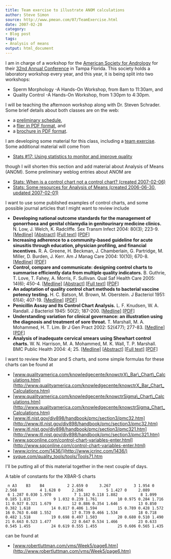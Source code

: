 ```yaml
---
title: Team exercise to illustrate ANOM calculations
author: Steve Simon
source: http://www.pmean.com/07/TeamExercise.html
date: 2007-02-28
category:
- Blog post
tags:
- Analysis of means
output: html_document
---
```

I am in charge of a workshop for the [American Society for
Andrology](http://www.andrologysociety.com/) for their [32nd Annual
Conference](http://www.andrologysociety.com/meetings/709/default.aspx)
in Tampa Florida. This society holds a laboratory workshop every year,
and this year, it is being split into two workshops:

-   Sperm Morphology -A Hands-On Workshop, from 8am to 11:30am, and
-   Quality Control -A Hands-On Workshop, from 1:30pm to 4:30pm.

I will be teaching the afternoon workshop along with Dr. Steven
Schrader. Some brief details about both classes are on the web:

-   a [preliminary
    schedule](http://www.andrologysociety.com/meetings/709/labworkshop.aspx),
-   a [flier in PDF
    format](http://www.andrologysociety.com/meetings/709/labworkshop.pdf),
    and
-   a [brochure in PDF
    format](http://www.andrologysociety.com/meetings/709/alwbrochure.pdf).

I am developing some material for this class, including a [team
exercise](exercises18.htm). Some additional material will come from

-   [Stats \#17: Using statistics to monitor and improve
    quality](../training/hand17.asp)

though I will shorten this section and add material about Analysis of
Means (ANOM). Some preliminary weblog entries about ANOM are

-   [Stats: When is a control chart not a control chart? (created
    2007-02-06)](AnomExample.html)
-   [Stats: Some resources for Analysis of Means (created 2006-06-30,
    updated
    2007-02-01)](http://www.childrensmercy.org/stats/weblog2006/AnalysisOfMeans.html)

I want to use some published examples of control charts, and some
possible journal articles that I might want to review include

-   **Developing national outcome standards for the management of
    gonorrhoea and genital chlamydia in genitourinary medicine
    clinics.** N. Low, J. Welch, K. Radcliffe. Sex Transm Infect 2004:
    80(3); 223-9.
    [\[Medline\]](http://www.ncbi.nlm.nih.gov/entrez/query.fcgi?cmd=Retrieve&db=PubMed&list_uids=15170010&dopt=Abstract)
    [\[Abstract\]](http://sti.bmj.com/cgi/content/abstract/80/3/223)
    [\[Full text\]](http://sti.bmj.com/cgi/content/full/80/3/223)
    [\[PDF\]](http://sti.bmj.com/cgi/reprint/80/3/223.pdf)
-   **Increasing adherence to a community-based guideline for acute
    sinusitis through education, physician profiling, and financial
    incentives.** R. A. Greene, H. Beckman, J. Chamberlain, G.
    Partridge, M. Miller, D. Burden, J. Kerr. Am J Manag Care 2004:
    10(10); 670-8.
    [\[Medline\]](http://www.ncbi.nlm.nih.gov/entrez/query.fcgi?cmd=Retrieve&db=PubMed&list_uids=15521158&dopt=Abstract)
    [\[PDF\]](http://www.ajmc.com/files/articlefiles/AJMCoct04_Greene_670to678.pdf)
-   **Control, compare and communicate: designing control charts to
    summarise efficiently data from multiple quality indicators.** B.
    Guthrie, T. Love, T. Fahey, A. Morris, F. Sullivan. Qual Saf Health
    Care 2005: 14(6); 450-4.
    [\[Medline\]](http://www.ncbi.nlm.nih.gov/entrez/query.fcgi?cmd=Retrieve&db=PubMed&list_uids=16326793&dopt=Abstract)
    [\[Abstract\]](http://qshc.bmj.com/cgi/content/abstract/14/6/450)
    [\[Full text\]](http://qshc.bmj.com/cgi/content/full/14/6/450)
    [\[PDF\]](http://qshc.bmj.com/cgi/reprint/14/6/450.pdf)
-   **An adaptation of quality control chart methods to bacterial
    vaccine potency testing.** H. C. Batson, M. Brown, M. Oberstein. J
    Bacteriol 1951: 61(4); 407-19.
    [\[Medline\]](http://www.ncbi.nlm.nih.gov/entrez/query.fcgi?cmd=Retrieve&db=PubMed&list_uids=14832178&dopt=Abstract)
    [\[PDF\]](http://www.pubmedcentral.nih.gov/picrender.fcgi?artid=386020&blobtype=pdf)
-   **Penicillin Assay and Its Control Chart Analysis.** L. F.
    Knudsen, W. A. Randall. J Bacteriol 1945: 50(2); 187-200.
    [\[Medline\]](http://www.ncbi.nlm.nih.gov/entrez/query.fcgi?cmd=Retrieve&db=PubMed&list_uids=16560987&dopt=Abstract)
    [\[PDF\]](http://www.pubmedcentral.nih.gov/picrender.fcgi?artid=374125&blobtype=pdf)
-   **Understanding variation for clinical governance: an illustration
    using the diagnosis and treatment of sore throat.** T. Marshall, M.
    A. Mohammed, H. T. Lim. Br J Gen Pract 2002: 52(477); 277-83.
    [\[Medline\]](http://www.ncbi.nlm.nih.gov/entrez/query.fcgi?cmd=Retrieve&db=PubMed&list_uids=11942443&dopt=Abstract)
    [\[PDF\]](http://www.pubmedcentral.nih.gov/picrender.fcgi?artid=1314267&blobtype=pdf)
-   **Analysis of inadequate cervical smears using Shewhart control
    charts.** W. N. Harrison, M. A. Mohammed, M. K. Wall, T. P.
    Marshall. BMC Public Health 2004: 4; 25.
    [\[Medline\]](http://www.ncbi.nlm.nih.gov/entrez/query.fcgi?cmd=Retrieve&db=PubMed&list_uids=15225351&dopt=Abstract)
    [\[Abstract\]](http://www.pubmedcentral.nih.gov/articlerender.fcgi?artid=459229&rendertype=abstract)
    [\[Full
    text\]](http://www.pubmedcentral.nih.gov/articlerender.fcgi?tool=pubmed&pubmedid=15225351)
    [\[PDF\]](http://www.pubmedcentral.nih.gov/picrender.fcgi?artid=459229&blobtype=pdf)

I want to review the Xbar and S charts, and some simple formulas for
these charts can be found at

-   [www.qualityamerica.com/knowledgecente/knowctrX\_Bar\_Chart\_Calculations.htm](http://www.qualityamerica.com/knowledgecente/knowctrX_Bar_Chart_Calculations.htm)
-   [www.qualityamerica.com/knowledgecente/knowctrSigma\_Chart\_Calculations.htm](http://www.qualityamerica.com/knowledgecente/knowctrSigma_Chart_Calculations.htm)
-   [www.itl.nist.gov/div898/handbook/pmc/section3/pmc32.htm](http://www.itl.nist.gov/div898/handbook/pmc/section3/pmc32.htm)
-   [www.itl.nist.gov/div898/handbook/pmc/section3/pmc321.htm](http://www.itl.nist.gov/div898/handbook/pmc/section3/pmc321.htm)
-   [www.sqconline.com/control-chart-variables-enter.html](http://www.sqconline.com/control-chart-variables-enter.html)
-   [www.jcrinc.com/1436/](http://www.jcrinc.com/1436/)
-   [syque.com/quality\_tools/tools/Tools71.htm](http://syque.com/quality_tools/tools/Tools71.htm)

I\'ll be putting all of this material together in the next couple of
days.

A table of constants for the XBAR-S charts

` n A3    B3    B4          2 2.659 0     3.267          3 1.954 0     2.568          4 1.628 0     2.266          5 1.427 0     2.089          6 1.287 0.030 1.970          7 1.182 0.118 1.882          8 1.099 0.185 1.815          9 1.032 0.239 1.761         10 0.975 0.284 1.716         11 0.927 0.321 1.679         12 0.886 0.354 1.646         13 0.850 0.382 1.618         14 0.817 0.406 1.594         15 0.789 0.428 1.572         16 0.763 0.448 1.552         17 0.739 0.466 1.534         18 0.718 0.482 1.518         19 0.698 0.497 1.503         20 0.680 0.510 1.490         21 0.663 0.523 1.477         22 0.647 0.534 1.466         23 0.633 0.545 1.455         24 0.619 0.555 1.455         25 0.606 0.565 1.435`

can be found at

-   [www.robertluttman.com/vms/Week5/page6.htm](http://www.robertluttman.com/vms/Week5/page6.htm)
